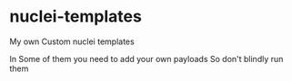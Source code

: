 # nuclei-templates
My own Custom nuclei templates 


In Some of them you need to add your own payloads
So don't blindly run them 

